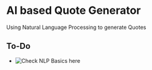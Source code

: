 # AI based Quote Generator 
Using Natural Language Processing to generate Quotes
  
## To-Do  
- ![Check NLP Basics here](https://realpython.com/nltk-nlp-python/)
 

